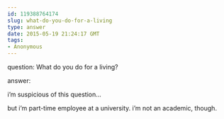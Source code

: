 ```yaml
---
id: 119388764174
slug: what-do-you-do-for-a-living
type: answer
date: 2015-05-19 21:24:17 GMT
tags:
- Anonymous
---
```

question: What do you do for a living?

answer: <p>i’m suspicious of this question...</p><p>but i’m part-time employee at a university. i’m not an academic, though.&nbsp;</p>